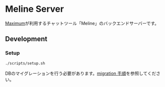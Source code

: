 # Meline Server

[Maximum](https://maximum.vc)が利用するチャットツール「Meline」のバックエンドサーバーです。

## Development

### Setup

```bash
./scripts/setup.sh
```

DBのマイグレーションを行う必要があります。[migration 手順](docs/migrate.md)を参照してください。
